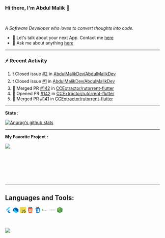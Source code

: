 ### Hi there, I'm Abdul Malik 👋
</a>

<br />


*A Software Developer who loves to convert thoughts into code.*


- 📱  Let's talk about your next App. Contact me [here](https://linkedin.com/in/abdulmalikdev)
- 💬 Ask me about anything [here](https://github.com/AbdulMalikDev/AbdulMalikDev/issues)

---

### :zap: Recent Activity

<!--START_SECTION:activity-->
1. ❗️ Closed issue [#2](https://github.com/AbdulMalikDev/AbdulMalikDev/issues/2) in [AbdulMalikDev/AbdulMalikDev](https://github.com/AbdulMalikDev/AbdulMalikDev)
2. ❗️ Closed issue [#1](https://github.com/AbdulMalikDev/AbdulMalikDev/issues/1) in [AbdulMalikDev/AbdulMalikDev](https://github.com/AbdulMalikDev/AbdulMalikDev)
3. 🎉 Merged PR [#142](https://github.com/CCExtractor/rutorrent-flutter/pull/142) in [CCExtractor/rutorrent-flutter](https://github.com/CCExtractor/rutorrent-flutter)
4. 💪 Opened PR [#142](https://github.com/CCExtractor/rutorrent-flutter/pull/142) in [CCExtractor/rutorrent-flutter](https://github.com/CCExtractor/rutorrent-flutter)
5. 🎉 Merged PR [#141](https://github.com/CCExtractor/rutorrent-flutter/pull/141) in [CCExtractor/rutorrent-flutter](https://github.com/CCExtractor/rutorrent-flutter)
<!--END_SECTION:activity-->

---


<!--- 
  if you have forked this to use on your profile, 
  Change the `github-readme-stats.anuraghazra1.vercel.app` to `github-readme-stats.vercel.app` 
--->
**Stats :**  

<!-- Change the `github-readme-stats.anuraghazra1.vercel.app` to `github-readme-stats.vercel.app`  -->
[![Anurag's github stats](https://github-readme-stats.vercel.app/api?username=AbdulMalikDev&show_icons=true&title_color=fff&icon_color=79ff97&text_color=9f9f9f&bg_color=151515)](https://github.com/AbdulMalikDev/AbdulMalikDev)

---

**My Favorite Project :** 


<a href="https://github.com/AbdulMalikDev/ounotes">
  <!-- Change the `github-readme-stats.anuraghazra1.vercel.app` to `github-readme-stats.vercel.app`  -->
  <img align="left" src="https://github-readme-stats.vercel.app/api/pin/?username=AbdulMalikDev&repo=ounotes&title_color=fff&icon_color=79ff97&text_color=9f9f9f&bg_color=151515" />

</a><br />
<br />
<br />
<br /><br />
<br /><br />

---

**Languages and Tools:**  
-----------------------------------------------------------------

<code><img height="20" src="https://raw.githubusercontent.com/github/explore/80688e429a7d4ef2fca1e82350fe8e3517d3494d/topics/flutter/flutter.png"></code>
<code><img height="20" src="https://raw.githubusercontent.com/github/explore/80688e429a7d4ef2fca1e82350fe8e3517d3494d/topics/dart/dart.png"></code>
<code><img height="20" src="https://raw.githubusercontent.com/github/explore/80688e429a7d4ef2fca1e82350fe8e3517d3494d/topics/javascript/javascript.png"></code>
<code><img height="20" src="https://raw.githubusercontent.com/github/explore/80688e429a7d4ef2fca1e82350fe8e3517d3494d/topics/html/html.png"></code>
<code><img height="20" src="https://raw.githubusercontent.com/github/explore/80688e429a7d4ef2fca1e82350fe8e3517d3494d/topics/css/css.png"></code>
<code><img height="20" src="https://raw.githubusercontent.com/github/explore/80688e429a7d4ef2fca1e82350fe8e3517d3494d/topics/mongodb/mongodb.png"></code>
<code><img height="20" src="https://raw.githubusercontent.com/github/explore/5c058a388828bb5fde0bcafd4bc867b5bb3f26f3/topics/express/express.png"></code>
<code><img height="20" src="https://raw.githubusercontent.com/github/explore/80688e429a7d4ef2fca1e82350fe8e3517d3494d/topics/nodejs/nodejs.png"></code>

<br />

![](https://komarev.com/ghpvc/?username=AbdulMalikDev)



